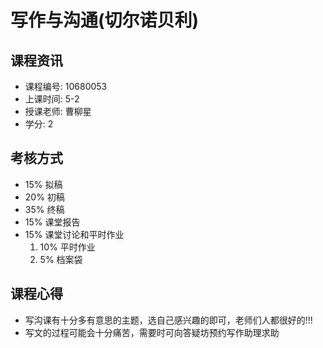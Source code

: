 # 写作与沟通(切尔诺贝利)

## 课程资讯
- 课程编号: 10680053
- 上课时间: 5-2
- 授课老师: 曹柳星
- 学分: 2

## 考核方式
- 15% 拟稿
- 20% 初稿
- 35% 终稿
- 15% 课堂报告
- 15% 课堂讨论和平时作业
  1.   10% 平时作业
  2.   5% 档案袋
     
## 课程心得
- 写沟课有十分多有意思的主题，选自己感兴趣的即可，老师们人都很好的!!!
- 写文的过程可能会十分痛苦，需要时可向答疑坊预约写作助理求助  
